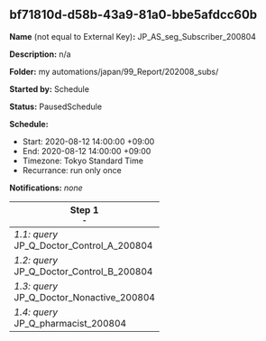 ## bf71810d-d58b-43a9-81a0-bbe5afdcc60b

**Name** (not equal to External Key)**:** JP_AS_seg_Subscriber_200804

**Description:** n/a

**Folder:** my automations/japan/99_Report/202008_subs/

**Started by:** Schedule

**Status:** PausedSchedule

**Schedule:**

* Start: 2020-08-12 14:00:00 +09:00
* End: 2020-08-12 14:00:00 +09:00
* Timezone: Tokyo Standard Time
* Recurrance: run only once

**Notifications:** _none_


| Step 1<br>_<small>-</small>_ |
| --- |
| _1.1: query_<br>JP_Q_Doctor_Control_A_200804 |
| _1.2: query_<br>JP_Q_Doctor_Control_B_200804 |
| _1.3: query_<br>JP_Q_Doctor_Nonactive_200804 |
| _1.4: query_<br>JP_Q_pharmacist_200804 |
